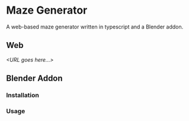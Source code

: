 # Maze Generator

A web-based maze generator written in typescript and a Blender addon.

## Web
_\<URL goes here...>_

## Blender Addon
### Installation

### Usage
